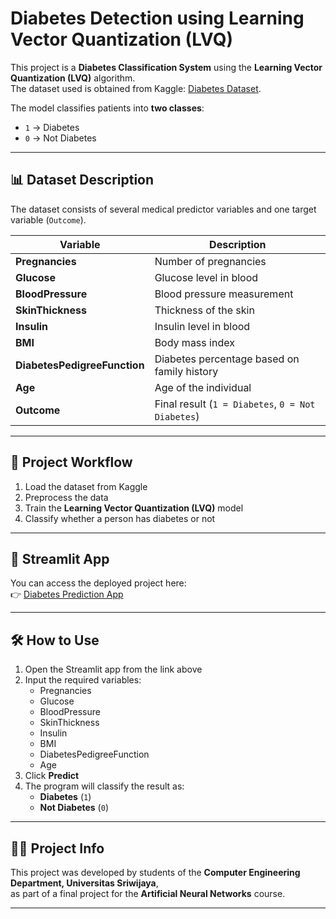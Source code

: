# Diabetes Detection using Learning Vector Quantization (LVQ)

This project is a **Diabetes Classification System** using the **Learning Vector Quantization (LVQ)** algorithm.  
The dataset used is obtained from Kaggle: [Diabetes Dataset](https://www.kaggle.com/datasets/akshaydattatraykhare/diabetes-dataset).  

The model classifies patients into **two classes**:  
- `1` → Diabetes  
- `0` → Not Diabetes  

---

## 📊 Dataset Description  

The dataset consists of several medical predictor variables and one target variable (`Outcome`).  

| Variable                   | Description                                          |
|----------------------------|------------------------------------------------------|
| **Pregnancies**            | Number of pregnancies                               |
| **Glucose**                | Glucose level in blood                              |
| **BloodPressure**          | Blood pressure measurement                          |
| **SkinThickness**          | Thickness of the skin                               |
| **Insulin**                | Insulin level in blood                              |
| **BMI**                    | Body mass index                                     |
| **DiabetesPedigreeFunction** | Diabetes percentage based on family history       |
| **Age**                    | Age of the individual                               |
| **Outcome**                | Final result (`1 = Diabetes`, `0 = Not Diabetes`)   |

---

## 🔄 Project Workflow  
1. Load the dataset from Kaggle  
2. Preprocess the data  
3. Train the **Learning Vector Quantization (LVQ)** model  
4. Classify whether a person has diabetes or not  

---

## 🚀 Streamlit App  

You can access the deployed project here:  
👉 [Diabetes Prediction App](https://prediksi-diabetes-universitas-sriwijaya.streamlit.app/)  

---

## 🛠️ How to Use  
1. Open the Streamlit app from the link above  
2. Input the required variables:  
   - Pregnancies  
   - Glucose  
   - BloodPressure  
   - SkinThickness  
   - Insulin  
   - BMI  
   - DiabetesPedigreeFunction  
   - Age  
3. Click **Predict**  
4. The program will classify the result as:  
   - **Diabetes** (`1`)  
   - **Not Diabetes** (`0`)  

---

## 👨‍🎓 Project Info  

This project was developed by students of the **Computer Engineering Department, Universitas Sriwijaya**,  
as part of a final project for the **Artificial Neural Networks** course.  

---
